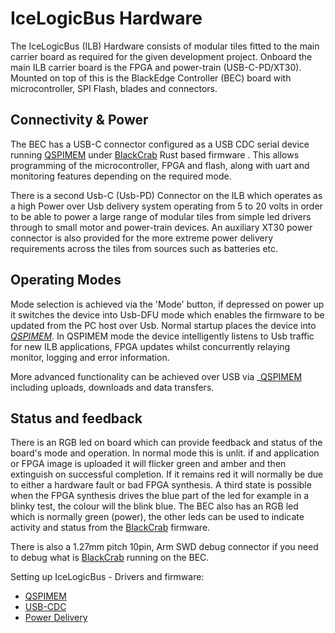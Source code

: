 # IceLogicBus Hardware
The IceLogicBus (ILB) Hardware consists of modular tiles fitted to the main carrier board as required for the given development project. Onboard the main ILB carrier board is the FPGA and power-train (USB-C-PD/XT30). Mounted on top of this is the BlackEdge Controller (BEC) board with microcontroller, SPI Flash, blades and connectors.

## Connectivity & Power
The BEC has a USB-C connector configured as a USB CDC serial device running [QSPIMEM](./qspimem.md) under [BlackCrab](./blackcrab.md) Rust based firmware . This allows programming of the microcontroller, FPGA and flash, along with uart and monitoring features depending on the required mode.

There is a second Usb-C (Usb-PD) Connector on the ILB which operates as a high Power over Usb 
delivery system operating from 5 to 20 volts in order to be able to power a large range of modular tiles from simple led drivers through to small motor and power-train devices. An auxiliary XT30 power connector is also  provided for the more extreme power delivery requirements across the tiles from sources such as batteries etc.

## Operating Modes
Mode selection is achieved via the 'Mode' button, if depressed on power up it switches the device into Usb-DFU mode which enables the firmware to be updated from the PC host over Usb. Normal startup places the device into _[QSPIMEM](./qspimem.md)_. In QSPIMEM mode the device intelligently listens to Usb traffic for new ILB applications, FPGA updates whilst concurrently relaying monitor, logging and error information.

More advanced functionality can be achieved over USB via _[QSPIMEM](./qspimem.md) including uploads, downloads and data transfers.

## Status and feedback
There is an RGB led on board which can provide feedback and status of the board's mode and operation. In normal mode this is unlit. if and application or FPGA image is uploaded it will flicker green and amber and then extinguish on successful completion. If it remains red it will normally be due to either a hardware fault or bad FPGA synthesis. A third state is possible when the FPGA synthesis drives the blue part of the led for example in a blinky test, the colour will the blink blue. The BEC also has an RGB led which is normally green (power), the other leds can be used to indicate activity and status from the [BlackCrab](./blackcrab.md) firmware.

There is also a 1.27mm pitch 10pin, Arm SWD debug connector if you need to debug what is [BlackCrab](./blackcrab.md) running on the BEC.


Setting up IceLogicBus - Drivers and firmware:
- [QSPIMEM](./qspimem.md)
- [USB-CDC](./usbcdc.md)
- [Power Delivery](./usbpd.md)